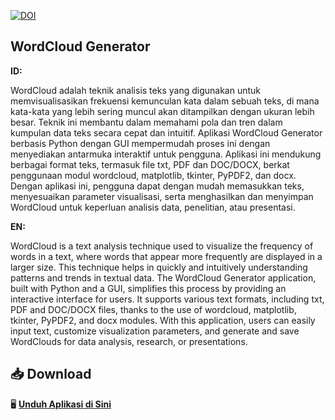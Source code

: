[![DOI](https://zenodo.org/badge/937892074.svg)](https://doi.org/10.5281/zenodo.14916874)

## **WordCloud Generator**

**ID:**

WordCloud adalah teknik analisis teks yang digunakan untuk memvisualisasikan frekuensi kemunculan kata dalam sebuah teks, di mana kata-kata yang lebih sering muncul akan ditampilkan dengan ukuran lebih besar. Teknik ini membantu dalam memahami pola dan tren dalam kumpulan data teks secara cepat dan intuitif. Aplikasi WordCloud Generator berbasis Python dengan GUI mempermudah proses ini dengan menyediakan antarmuka interaktif untuk pengguna. Aplikasi ini mendukung berbagai format teks, termasuk file txt, PDF dan DOC/DOCX, berkat penggunaan modul wordcloud, matplotlib, tkinter, PyPDF2, dan docx. Dengan aplikasi ini, pengguna dapat dengan mudah memasukkan teks, menyesuaikan parameter visualisasi, serta menghasilkan dan menyimpan WordCloud untuk keperluan analisis data, penelitian, atau presentasi.

**EN:**

WordCloud is a text analysis technique used to visualize the frequency of words in a text, where words that appear more frequently are displayed in a larger size. This technique helps in quickly and intuitively understanding patterns and trends in textual data. The WordCloud Generator application, built with Python and a GUI, simplifies this process by providing an interactive interface for users. It supports various text formats, including txt, PDF and DOC/DOCX files, thanks to the use of wordcloud, matplotlib, tkinter, PyPDF2, and docx modules. With this application, users can easily input text, customize visualization parameters, and generate and save WordClouds for data analysis, research, or presentations.

## 📥 Download  
🖥 **[Unduh Aplikasi di Sini](https://github.com/zatailm/wcloudgui/releases)**  
